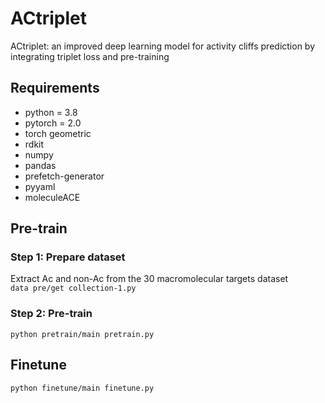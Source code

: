 # ACtriplet
ACtriplet: an improved deep learning model for activity cliffs prediction by integrating triplet loss and pre-training

## Requirements
  * python = 3.8
  * pytorch = 2.0
  * torch geometric
  * rdkit
  * numpy
  * pandas
  * prefetch-generator
  * pyyaml
  * moleculeACE

## Pre-train
### Step 1: Prepare dataset
Extract Ac and non-Ac from the 30 macromolecular targets dataset  
`data pre/get collection-1.py`
### Step 2: Pre-train
`python pretrain/main pretrain.py`

## Finetune
`python finetune/main finetune.py`
